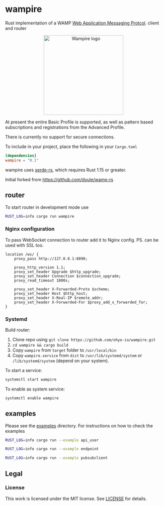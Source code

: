 # wampire
Rust implementation of a WAMP [Web Application Messaging Protcol](http://wamp-proto.org/). client and router

<p align="center">
    <img src="https://raw.githubusercontent.com/wiki/ohyo-io/wampire/images/logo_wampire.png" alt="Wampire logo" width="256" />
</p>


At present the entire Basic Profile is supported, as well as pattern based subscriptions and registrations from the Advanced Profile.

There is currently no support for secure connections.

To include in your project, place the following in your `Cargo.toml`

```toml
[dependencies]
wampire = "0.1"
```

wampire uses [serde-rs](https://github.com/serde-rs/serde), which requires Rust 1.15 or greater.

Initial forked from https://github.com/dyule/wamp-rs

## router
To start router in development mode use
```bash
RUST_LOG=info cargo run wampire
```

### Nginx configuration
To pass WebSocket connection to router add it to Nginx config.
PS. can be used with SSL too.
```
location /ws/ {
    proxy_pass http://127.0.0.1:8090;
    
    proxy_http_version 1.1;
    proxy_set_header Upgrade $http_upgrade;
    proxy_set_header Connection $connection_upgrade;
    proxy_read_timeout 1800s;

    proxy_set_header X-Forwarded-Proto $scheme;
    proxy_set_header Host $http_host;
    proxy_set_header X-Real-IP $remote_addr;
    proxy_set_header X-Forwarded-For $proxy_add_x_forwarded_for;
}
```
### Systemd
Build router:
1. Clone repo using `git clone https://github.com/ohyo-io/wampire.git`
2. `cd wampire && cargo build`
3. Copy `wampire` from `target` folder to `/usr/local/bin`
4. Copy `wampire.service` from `dist` to `/usr/lib/systemd/system` or `/lib/systemd/system` (depend on your system).

To start a service:
``` bash
systemctl start wampire
```
To enable as system service:
``` bash
systemctl enable wampire
```

## examples
Please see the [examples](examples) directory.
For instructions on how to check the examples

```bash
RUST_LOG=info cargo run --example api_user
```
```bash
RUST_LOG=info cargo run --example endpoint
```
```bash
RUST_LOG=info cargo run --example pubsubclient
```
## Legal

### License

This work is licensed under the MIT license. See [LICENSE](./LICENSE) for details.
